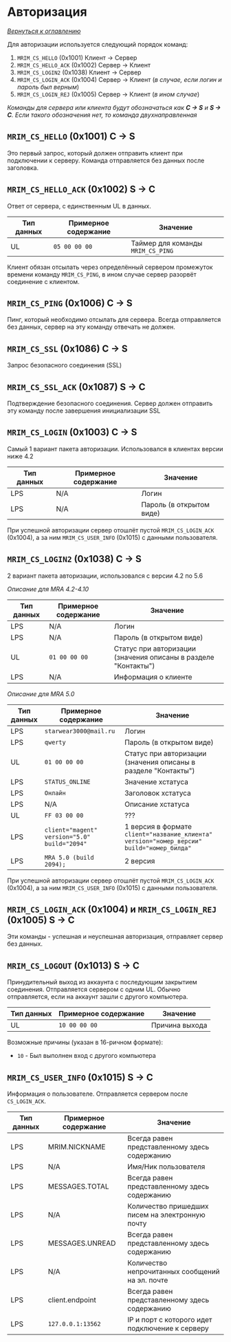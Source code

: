# Авторизация

_[Вернуться к оглавлению](readme.md)_

Для авторизации используется следующий порядок команд:

1. `MRIM_CS_HELLO` (0x1001) Клиент -> Сервер
2. `MRIM_CS_HELLO_ACK` (0x1002) Сервер -> Клиент
3. `MRIM_CS_LOGIN2` (0x1038) Клиент -> Сервер
4. `MRIM_CS_LOGIN_ACK` (0x1004) Сервер -> Клиент (*в случае, если логин и пароль был верным*)
5. `MRIM_CS_LOGIN_REJ` (0x1005) Сервер -> Клиент (*в ином случае*)

*Команды для сервера или клиента будут обозначаться как __C -> S__ и __S -> C__. Если такого обозначения нет, то команда двухнаправленная*

## `MRIM_CS_HELLO` (0x1001) C -> S

Это первый запрос, который должен отправить клиент при подключении к серверу. Команда отправляется без данных после заголовка.

## `MRIM_CS_HELLO_ACK` (0x1002) S -> C

Ответ от сервера, с единственным UL в данных. 

| Тип данных | Примерное содержание | Значение |
| ---------- | -------------------- | -------- |
| UL         | `05 00 00 00`        | Таймер для команды `MRIM_CS_PING` |

Клиент обязан отсылать через определённый сервером промежуток времени команду `MRIM_CS_PING`, в ином случае сервер разорвёт соединение с клиентом.

## `MRIM_CS_PING` (0x1006) C -> S

Пинг, который необходимо отсылать для сервера. Всегда отправляется без данных, сервер на эту команду отвечать не должен.

## `MRIM_CS_SSL` (0x1086) C -> S

Запрос безопасного соединения (SSL)

## `MRIM_CS_SSL_ACK` (0x1087) S -> C

Подтверждение безопасного соединения. Сервер должен отправить эту команду после завершения инициализации SSL

## `MRIM_CS_LOGIN` (0x1003) C -> S

Самый 1 вариант пакета авторизации. Использовался в клиентах версии ниже 4.2

| Тип данных | Примерное содержание | Значение |
| ---------- | -------------------- | -------- |
| LPS        | N/A                  | Логин |
| LPS        | N/A                  | Пароль (в открытом виде) |

При успешной авторизации сервер отошлёт пустой `MRIM_CS_LOGIN_ACK` (0x1004), а за ним `MRIM_CS_USER_INFO` (0x1015) с данными пользователя.

## `MRIM_CS_LOGIN2` (0x1038) C -> S

2 вариант пакета авторизации, использовался с версии 4.2 по 5.6

*Описание для MRA 4.2-4.10*

| Тип данных | Примерное содержание | Значение |
| ---------- | -------------------- | -------- |
| LPS        | N/A                  | Логин |
| LPS        | N/A                  | Пароль (в открытом виде) |
| UL         | `01 00 00 00`        | Статус при авторизации (значения описаны в разделе "Контакты") |
| LPS        | N/A                  | Информация о клиенте |

*Описание для MRA 5.0*

| Тип данных | Примерное содержание | Значение |
| ---------- | -------------------- | -------- |
| LPS        | `starwear3000@mail.ru` | Логин |
| LPS        | `qwerty` | Пароль (в открытом виде) |
| UL         | `01 00 00 00` | Статус при авторизации (значения описаны в разделе "Контакты") |
| LPS        | `STATUS_ONLINE` | Значение хстатуса 
| LPS        | `Онлайн` | Заголовок хстатуса 
| LPS        | N/A | Описание хстатуса
| UL         | `FF 03 00 00` | ??? 
| LPS        | `client="magent" version="5.0" build="2094"` | 1 версия в формате `client="название_клиента" version="номер_версии" build="номер_билда"`
| LPS        | `MRA 5.0 (build 2094);` | 2 версия

При успешной авторизации сервер отошлёт пустой `MRIM_CS_LOGIN_ACK` (0x1004), а за ним `MRIM_CS_USER_INFO` (0x1015) с данными пользователя.

## `MRIM_CS_LOGIN_ACK` (0x1004) и `MRIM_CS_LOGIN_REJ` (0x1005) S -> C

Эти команды - успешная и неуспешная авторизация, отправляет сервер без данных.

## `MRIM_CS_LOGOUT` (0x1013) S -> C

Принудительный выход из аккаунта с последующим закрытием соединения. Отправляется сервером с одним UL. Обычно отправляется, если на аккаунт зашли с другого компьютера.

| Тип данных | Примерное содержание | Значение |
| ---------- | -------------------- | -------- |
| UL         | `10 00 00 00`        | Причина выхода |

Возможные причины (указан в 16-ричном формате):

* `10` - Был выполнен вход с другого компьютера

## `MRIM_CS_USER_INFO` (0x1015) S -> C

Информация о пользователе. Отправляется сервером после `CS_LOGIN_ACK`.

| Тип данных | Примерное содержание | Значение |
| ---------- | -------------------- | -------- |
| LPS        | MRIM.NICKNAME        | Всегда равен представленному здесь содержанию |
| LPS        | N/A                  | Имя/Ник пользователя |
| LPS        | MESSAGES.TOTAL       | Всегда равен представленному здесь содержанию |
| LPS        | N/A                  | Количество пришедших писем на электронную почту |
| LPS        | MESSAGES.UNREAD      | Всегда равен представленному здесь содержанию |
| LPS        | N/A                  | Количество непрочитанных сообщений на эл. почте |
| LPS        | client.endpoint      | Всегда равен представленному здесь содержанию |
| LPS        | `127.0.0.1:13562`    | IP и порт с которого идет подключение к серверу |





